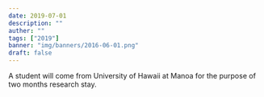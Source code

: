 ```yaml
---
date: 2019-07-01
description: ""
auther: ""
tags: ["2019"]
banner: "img/banners/2016-06-01.png"
draft: false
---
```

A student will come from University of Hawaii at Manoa for the purpose of two months research stay.
